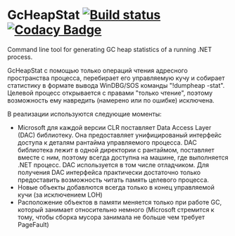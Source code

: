 # GcHeapStat [![Build status](https://ci.appveyor.com/api/projects/status/3pcm9r3rai06g891?svg=true)](https://ci.appveyor.com/project/alpinskiy/gcheapstat/build/artifacts) [![Codacy Badge](https://api.codacy.com/project/badge/Grade/3b99c9352dc7495383808c7824c0b420)](https://www.codacy.com/manual/malpinskiy/gcheapstat?utm_source=github.com&amp;utm_medium=referral&amp;utm_content=alpinskiy/gcheapstat&amp;utm_campaign=Badge_Grade)
Command line tool for generating GC heap statistics of a running .NET process.

GcHeapStat с помощью только операций чтения адресного пространства процесса, перебирает его управляемую кучу и собирает статистику в формате вывода WinDBG/SOS команды "!dumpheap -stat". Целевой процесс открывается с правами "только чтение", поэтому возможность ему навредить (намерено или по ошибке) исключена.

В реализации используются следующие моменты:
- Microsoft для каждой версии CLR поставляет Data Access Layer (DAC) библиотеку. Она предоставляет унифицированый интерфейс доступа к деталям рантайма управляемого процесса. DAC библиотека лежит в одной директории с рантаймом, поставляет вместе с ним, поэтому всегда доступна на машине, где выполняется .NET процесс. DAC используется в том числе отладчиком. Для получения DAC интерфейса практически достаточно только предоставить возможность читать память целевого процесса.
- Новые объекты добавлются всегда только в конец управляемой кучи (за исключением LOH)
- Расположение объектов в памяти меняется только при работе GC, который занимает относительно немного (Microsoft стремится к тому, чтобы сборка мусора занимала не больше чем требует PageFault)
